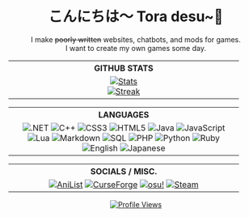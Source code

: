 <h1 align="center">こんにちは〜 Tora desu~🐯</h1>
<p align="center">I make <strike>poorly written</strike> websites, chatbots, and mods for games.<br />I want to create my own games some day.</p>

<!-- -------------------------------- Stats / Streak -------------------------------- -->

<table align="center">
  <tr>
    <th align="center">GITHUB STATS</th>
  </tr>
  <tr>
    <td align="center" width="440px">
      <a href="https://github.com/anuraghazra/github-readme-stats">
        <picture>
          <source media="(prefers-color-scheme: dark)" srcset="https://github-readme-stats.vercel.app/api?username=TehSeph&theme=github_dark&show_icons=true&rank_icon=github" />
          <source media="(prefers-color-scheme: light)" srcset="https://github-readme-stats.vercel.app/api?username=TehSeph&show_icons=true&rank_icon=github" />
          <img alt="Stats" src="https://github-readme-stats.vercel.app/api?username=TehSeph" />
        </picture>
      </a>
      <br />
      <a href="https://github.com/denvercoder1/github-readme-streak-stats">
        <picture>
          <source media="(prefers-color-scheme: dark)" srcset="https://github-readme-streak-stats.herokuapp.com?user=TehSeph&theme=github-dark-blue" />
          <source media="(prefers-color-scheme: light)" srcset="https://github-readme-streak-stats.herokuapp.com?user=TehSeph" />
          <img alt="Streak" src="https://github-readme-streak-stats.herokuapp.com?user=TehSeph" />
        </picture>
      </a>
    </td>
  </tr>
</table>

<!-- -------------------------------- Tools / Frameworks -------------------------------- -->

<!-- Soon :tm: -->

<!-- -------------------------------- Languages -------------------------------- -->

<table align="center">
  <tr>
    <th align="center">LANGUAGES</th>
  </tr>
  <tr>
    <td align="center" width="440px">
      <picture><img alt=".NET" src="https://img.shields.io/badge/C%23-%23512BD4?style=for-the-badge"></picture>
      <picture><img alt="C++" src="https://img.shields.io/badge/C%2B%2B-%2300599C?style=for-the-badge"></picture>
      <picture><img alt="CSS3" src="https://img.shields.io/badge/CSS-%231572B6?style=for-the-badge"></picture>
      <picture><img alt="HTML5" src="https://img.shields.io/badge/HTML-%23E34F26?style=for-the-badge"></picture>
      <picture><img alt="Java" src="https://img.shields.io/badge/Java-%230769AD?style=for-the-badge"></picture>
      <picture><img alt="JavaScript" src="https://img.shields.io/badge/JavaScript-%23F7DF1E?style=for-the-badge"></picture>
      <picture><img alt="Lua" src="https://img.shields.io/badge/Lua-%232C2D72?style=for-the-badge"></picture>
      <picture><img alt="Markdown" src="https://img.shields.io/badge/Markdown-%23000000?style=for-the-badge"></picture><!-- lol Irony -->
      <picture><img alt="SQL" src="https://img.shields.io/badge/SQL-%234479A1?style=for-the-badge"></picture>
      <picture><img alt="PHP" src="https://img.shields.io/badge/PHP-%23777BB4?style=for-the-badge"></picture>
      <picture><img alt="Python" src="https://img.shields.io/badge/Python-%233776AB?style=for-the-badge"></picture>
      <picture><img alt="Ruby" src="https://img.shields.io/badge/Ruby-%23CC342D?style=for-the-badge"></picture>
      <br />
      <picture><img alt="English" src="https://img.shields.io/badge/English-%23555555?style=for-the-badge"></picture><!-- Native langauge, Me is can very fluent! -->
      <picture><img alt="Japanese" src="https://img.shields.io/badge/日本語-%23555555?style=for-the-badge"></picture><!-- 15+ years self-taught, 私は日本語がまだ下手です。外人です。 -->
      <!--picture><img alt="German" src="https://img.shields.io/badge/Deutsch-%23555555?style=for-the-badge"></picture><!-- 3 years highschool, Nicht gut. -->
    </td>
  </tr>
</table>

<!-- -------------------------------- Socials / Misc. -------------------------------- -->

<table align="center">
  <tr>
    <th align="center">SOCIALS / MISC.</th>
  </tr>
  <tr>
    <td align="center" width="440px">
      <!--a href=""><img alt="Discord" src="https://img.shields.io/badge/Discord-%235865F2?style=for-the-badge"></a-->
      <!--a href=""><img alt="Facebook" src="https://img.shields.io/badge/Facebook-%230866FF?style=for-the-badge"></a-->
      <!--a href=""><img alt="X(Twitter)" src="https://img.shields.io/badge/X(Twitter)-%23000000?style=for-the-badge"></a-->
      <!--a href=""><img alt="YouTube" src="https://img.shields.io/badge/YouTube-%23FF0000?style=for-the-badge"></a-->
      <!--a href=""><img alt="Twitch" src="https://img.shields.io/badge/Twitch-%239146FF?style=for-the-badge"></a-->
      <a href="https://anilist.co/user/Toranaado/"><img alt="AniList" src="https://img.shields.io/badge/AniList-%2302A9FF?style=for-the-badge&logo=anilist&logoColor=%23FFFFFF"></a>
      <a href="https://www.curseforge.com/members/tehseph"><img alt="CurseForge" src="https://img.shields.io/badge/CurseForge-%23F16436?style=for-the-badge&logo=curseforge&logoColor=%23FFFFFF"></a>
      <!--a href=""><img alt="Modrinth" src="https://img.shields.io/badge/Modrinth-%2300AF5C?style=for-the-badge"></a-->
      <!--a href=""><img alt="Nexus" src="https://img.shields.io/badge/Nexus-%23E6832B?style=for-the-badge"></a-->
      <a href="https://osu.ppy.sh/users/1482744"><img alt="osu!" src="https://img.shields.io/badge/osu!-%23FF66AA?style=for-the-badge&logo=osu&logoColor=%23FFFFFF"></a>
      <a href="https://steamcommunity.com/id/tehseph/"><img alt="Steam" src="https://img.shields.io/badge/Steam-%23000000?style=for-the-badge&logo=steam&logoColor=%23FFFFFF"></a>
      <!--a href=""><img alt="Patreon" src="https://img.shields.io/badge/Patreon-%23000000?style=for-the-badge"></a-->
      <!--a href=""><img alt="PayPal" src="https://img.shields.io/badge/PayPal-%23003087?style=for-the-badge"></a-->
      <!--a href=""><img alt="Ko-fi" src="https://img.shields.io/badge/Ko--fi-%23FF5E5B?style=for-the-badge"></a-->
    </td>
  </tr>
</table>

<!-- -------------------------------- Profile Views -------------------------------- -->

<p align="center">
  <a href="https://github.com/antonkomarev/github-profile-views-counter">
    <img alt="Profile Views" src="https://komarev.com/ghpvc/?username=TehSeph&color=orange&style=for-the-badge" />
  </a>
</p>
